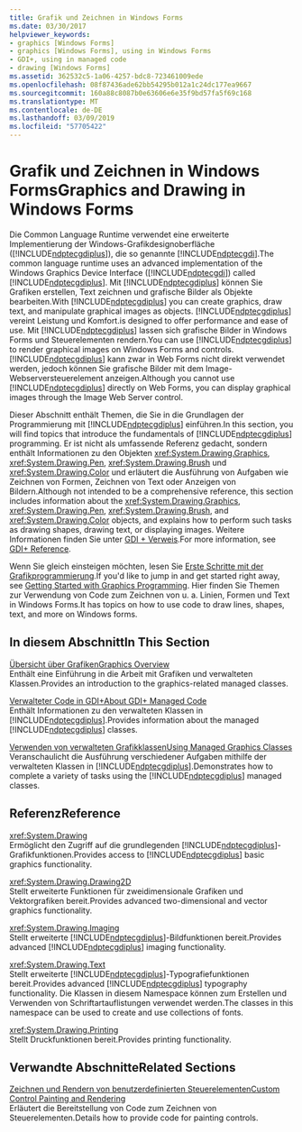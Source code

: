 ```yaml
---
title: Grafik und Zeichnen in Windows Forms
ms.date: 03/30/2017
helpviewer_keywords:
- graphics [Windows Forms]
- graphics [Windows Forms], using in Windows Forms
- GDI+, using in managed code
- drawing [Windows Forms]
ms.assetid: 362532c5-1a06-4257-bdc8-723461009ede
ms.openlocfilehash: 08f87436ade62bb54295b012a1c24dc177ea9667
ms.sourcegitcommit: 160a88c8087b0e63606e6e35f9bd57fa5f69c168
ms.translationtype: MT
ms.contentlocale: de-DE
ms.lasthandoff: 03/09/2019
ms.locfileid: "57705422"
---
```

# <a name="graphics-and-drawing-in-windows-forms"></a><span data-ttu-id="3bedd-102">Grafik und Zeichnen in Windows Forms</span><span class="sxs-lookup"><span data-stu-id="3bedd-102">Graphics and Drawing in Windows Forms</span></span>
<span data-ttu-id="3bedd-103">Die Common Language Runtime verwendet eine erweiterte Implementierung der Windows-Grafikdesignoberfläche ([!INCLUDE[ndptecgdiplus](../../../../includes/ndptecgdiplus-md.md)]), die so genannte [!INCLUDE[ndptecgdi](../../../../includes/ndptecgdi-md.md)].</span><span class="sxs-lookup"><span data-stu-id="3bedd-103">The common language runtime uses an advanced implementation of the Windows Graphics Device Interface ([!INCLUDE[ndptecgdi](../../../../includes/ndptecgdi-md.md)]) called [!INCLUDE[ndptecgdiplus](../../../../includes/ndptecgdiplus-md.md)].</span></span> <span data-ttu-id="3bedd-104">Mit [!INCLUDE[ndptecgdiplus](../../../../includes/ndptecgdiplus-md.md)] können Sie Grafiken erstellen, Text zeichnen und grafische Bilder als Objekte bearbeiten.</span><span class="sxs-lookup"><span data-stu-id="3bedd-104">With [!INCLUDE[ndptecgdiplus](../../../../includes/ndptecgdiplus-md.md)] you can create graphics, draw text, and manipulate graphical images as objects.</span></span> [!INCLUDE[ndptecgdiplus](../../../../includes/ndptecgdiplus-md.md)] <span data-ttu-id="3bedd-105">vereint Leistung und Komfort.</span><span class="sxs-lookup"><span data-stu-id="3bedd-105">is designed to offer performance and ease of use.</span></span> <span data-ttu-id="3bedd-106">Mit [!INCLUDE[ndptecgdiplus](../../../../includes/ndptecgdiplus-md.md)] lassen sich grafische Bilder in Windows Forms und Steuerelementen rendern.</span><span class="sxs-lookup"><span data-stu-id="3bedd-106">You can use [!INCLUDE[ndptecgdiplus](../../../../includes/ndptecgdiplus-md.md)] to render graphical images on Windows Forms and controls.</span></span> <span data-ttu-id="3bedd-107">[!INCLUDE[ndptecgdiplus](../../../../includes/ndptecgdiplus-md.md)] kann zwar in Web Forms nicht direkt verwendet werden, jedoch können Sie grafische Bilder mit dem Image-Webserversteuerelement anzeigen.</span><span class="sxs-lookup"><span data-stu-id="3bedd-107">Although you cannot use [!INCLUDE[ndptecgdiplus](../../../../includes/ndptecgdiplus-md.md)] directly on Web Forms, you can display graphical images through the Image Web Server control.</span></span>  
  
 <span data-ttu-id="3bedd-108">Dieser Abschnitt enthält Themen, die Sie in die Grundlagen der Programmierung mit [!INCLUDE[ndptecgdiplus](../../../../includes/ndptecgdiplus-md.md)] einführen.</span><span class="sxs-lookup"><span data-stu-id="3bedd-108">In this section, you will find topics that introduce the fundamentals of [!INCLUDE[ndptecgdiplus](../../../../includes/ndptecgdiplus-md.md)] programming.</span></span> <span data-ttu-id="3bedd-109">Er ist nicht als umfassende Referenz gedacht, sondern enthält Informationen zu den Objekten <xref:System.Drawing.Graphics>, <xref:System.Drawing.Pen>, <xref:System.Drawing.Brush> und <xref:System.Drawing.Color> und erläutert die Ausführung von Aufgaben wie Zeichnen von Formen, Zeichnen von Text oder Anzeigen von Bildern.</span><span class="sxs-lookup"><span data-stu-id="3bedd-109">Although not intended to be a comprehensive reference, this section includes information about the <xref:System.Drawing.Graphics>, <xref:System.Drawing.Pen>, <xref:System.Drawing.Brush>, and <xref:System.Drawing.Color> objects, and explains how to perform such tasks as drawing shapes, drawing text, or displaying images.</span></span> <span data-ttu-id="3bedd-110">Weitere Informationen finden Sie unter [GDI + Verweis](/windows/desktop/gdiplus/-gdiplus-class-gdi-reference).</span><span class="sxs-lookup"><span data-stu-id="3bedd-110">For more information, see [GDI+ Reference](/windows/desktop/gdiplus/-gdiplus-class-gdi-reference).</span></span>  
  
 <span data-ttu-id="3bedd-111">Wenn Sie gleich einsteigen möchten, lesen Sie [Erste Schritte mit der Grafikprogrammierung](getting-started-with-graphics-programming.md).</span><span class="sxs-lookup"><span data-stu-id="3bedd-111">If you'd like to jump in and get started right away, see [Getting Started with Graphics Programming](getting-started-with-graphics-programming.md).</span></span> <span data-ttu-id="3bedd-112">Hier finden Sie Themen zur Verwendung von Code zum Zeichnen von u. a. Linien, Formen und Text in Windows Forms.</span><span class="sxs-lookup"><span data-stu-id="3bedd-112">It has topics on how to use code to draw lines, shapes, text, and more on Windows forms.</span></span>  
  
## <a name="in-this-section"></a><span data-ttu-id="3bedd-113">In diesem Abschnitt</span><span class="sxs-lookup"><span data-stu-id="3bedd-113">In This Section</span></span>  
 [<span data-ttu-id="3bedd-114">Übersicht über Grafiken</span><span class="sxs-lookup"><span data-stu-id="3bedd-114">Graphics Overview</span></span>](graphics-overview-windows-forms.md)  
 <span data-ttu-id="3bedd-115">Enthält eine Einführung in die Arbeit mit Grafiken und verwalteten Klassen.</span><span class="sxs-lookup"><span data-stu-id="3bedd-115">Provides an introduction to the graphics-related managed classes.</span></span>  
  
 [<span data-ttu-id="3bedd-116">Verwalteter Code in GDI+</span><span class="sxs-lookup"><span data-stu-id="3bedd-116">About GDI+ Managed Code</span></span>](about-gdi-managed-code.md)  
 <span data-ttu-id="3bedd-117">Enthält Informationen zu den verwalteten Klassen in [!INCLUDE[ndptecgdiplus](../../../../includes/ndptecgdiplus-md.md)].</span><span class="sxs-lookup"><span data-stu-id="3bedd-117">Provides information about the managed [!INCLUDE[ndptecgdiplus](../../../../includes/ndptecgdiplus-md.md)] classes.</span></span>  
  
 [<span data-ttu-id="3bedd-118">Verwenden von verwalteten Grafikklassen</span><span class="sxs-lookup"><span data-stu-id="3bedd-118">Using Managed Graphics Classes</span></span>](using-managed-graphics-classes.md)  
 <span data-ttu-id="3bedd-119">Veranschaulicht die Ausführung verschiedener Aufgaben mithilfe der verwalteten Klassen in [!INCLUDE[ndptecgdiplus](../../../../includes/ndptecgdiplus-md.md)].</span><span class="sxs-lookup"><span data-stu-id="3bedd-119">Demonstrates how to complete a variety of tasks using the [!INCLUDE[ndptecgdiplus](../../../../includes/ndptecgdiplus-md.md)] managed classes.</span></span>  
  
## <a name="reference"></a><span data-ttu-id="3bedd-120">Referenz</span><span class="sxs-lookup"><span data-stu-id="3bedd-120">Reference</span></span>  
 <xref:System.Drawing>  
 <span data-ttu-id="3bedd-121">Ermöglicht den Zugriff auf die grundlegenden [!INCLUDE[ndptecgdiplus](../../../../includes/ndptecgdiplus-md.md)]-Grafikfunktionen.</span><span class="sxs-lookup"><span data-stu-id="3bedd-121">Provides access to [!INCLUDE[ndptecgdiplus](../../../../includes/ndptecgdiplus-md.md)] basic graphics functionality.</span></span>  
  
 <xref:System.Drawing.Drawing2D>  
 <span data-ttu-id="3bedd-122">Stellt erweiterte Funktionen für zweidimensionale Grafiken und Vektorgrafiken bereit.</span><span class="sxs-lookup"><span data-stu-id="3bedd-122">Provides advanced two-dimensional and vector graphics functionality.</span></span>  
  
 <xref:System.Drawing.Imaging>  
 <span data-ttu-id="3bedd-123">Stellt erweiterte [!INCLUDE[ndptecgdiplus](../../../../includes/ndptecgdiplus-md.md)]-Bildfunktionen bereit.</span><span class="sxs-lookup"><span data-stu-id="3bedd-123">Provides advanced [!INCLUDE[ndptecgdiplus](../../../../includes/ndptecgdiplus-md.md)] imaging functionality.</span></span>  
  
 <xref:System.Drawing.Text>  
 <span data-ttu-id="3bedd-124">Stellt erweiterte [!INCLUDE[ndptecgdiplus](../../../../includes/ndptecgdiplus-md.md)]-Typografiefunktionen bereit.</span><span class="sxs-lookup"><span data-stu-id="3bedd-124">Provides advanced [!INCLUDE[ndptecgdiplus](../../../../includes/ndptecgdiplus-md.md)] typography functionality.</span></span> <span data-ttu-id="3bedd-125">Die Klassen in diesem Namespace können zum Erstellen und Verwenden von Schriftartauflistungen verwendet werden.</span><span class="sxs-lookup"><span data-stu-id="3bedd-125">The classes in this namespace can be used to create and use collections of fonts.</span></span>  
  
 <xref:System.Drawing.Printing>  
 <span data-ttu-id="3bedd-126">Stellt Druckfunktionen bereit.</span><span class="sxs-lookup"><span data-stu-id="3bedd-126">Provides printing functionality.</span></span>  
  
## <a name="related-sections"></a><span data-ttu-id="3bedd-127">Verwandte Abschnitte</span><span class="sxs-lookup"><span data-stu-id="3bedd-127">Related Sections</span></span>  
 [<span data-ttu-id="3bedd-128">Zeichnen und Rendern von benutzerdefinierten Steuerelementen</span><span class="sxs-lookup"><span data-stu-id="3bedd-128">Custom Control Painting and Rendering</span></span>](../controls/custom-control-painting-and-rendering.md)  
 <span data-ttu-id="3bedd-129">Erläutert die Bereitstellung von Code zum Zeichnen von Steuerelementen.</span><span class="sxs-lookup"><span data-stu-id="3bedd-129">Details how to provide code for painting controls.</span></span>
